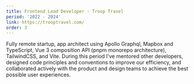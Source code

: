 ```yaml
---
title: Frontend Lead Developer - Troop Travel
period: '2022 - 2024'
link: https://trooptravel.com/
order: 3
---
```


Fully remote startup, app architect using Apollo Graphql, Mapbox and TypeScript, Vue 3 composition API (pnpm monorepo architecture), TailwindCSS, and Vite. During this period I've mentored other developers, designed code principles and conventions to improve our efficiency, and collaborated actively with the product and design teams to achieve the best possible user experiences.
